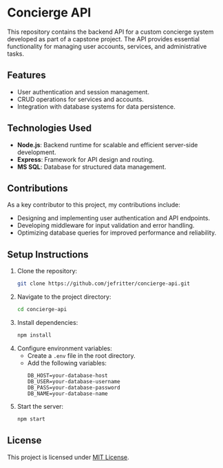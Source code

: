 # Concierge API

This repository contains the backend API for a custom concierge system developed as part of a capstone project. The API provides essential functionality for managing user accounts, services, and administrative tasks.

## Features
- User authentication and session management.
- CRUD operations for services and accounts.
- Integration with database systems for data persistence.

## Technologies Used
- **Node.js**: Backend runtime for scalable and efficient server-side development.
- **Express**: Framework for API design and routing.
- **MS SQL**: Database for structured data management.

## Contributions
As a key contributor to this project, my contributions include:
- Designing and implementing user authentication and API endpoints.
- Developing middleware for input validation and error handling.
- Optimizing database queries for improved performance and reliability.

## Setup Instructions
1. Clone the repository:
   ```bash
   git clone https://github.com/jefritter/concierge-api.git
   ```
2. Navigate to the project directory:
   ```bash
   cd concierge-api
   ```
3. Install dependencies:
   ```bash
   npm install
   ```
4. Configure environment variables:
   - Create a `.env` file in the root directory.
   - Add the following variables:
     ```env
     DB_HOST=your-database-host
     DB_USER=your-database-username
     DB_PASS=your-database-password
     DB_NAME=your-database-name
     ```
5. Start the server:
   ```bash
   npm start
   ```

## License
This project is licensed under [MIT License](LICENSE).
